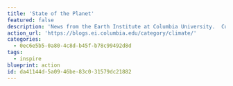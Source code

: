 ```yaml
---
title: 'State of the Planet'
featured: false
description: 'News from the Earth Institute at Columbia University.  Columbia’s Earth Institute blends research in the physical and social sciences, education and practical solutions to help guide the world onto a path toward sustainability.'
action_url: 'https://blogs.ei.columbia.edu/category/climate/'
categories:
  - 0ec6e5b5-0a80-4c8d-b45f-b78c99492d8d
tags:
  - inspire
blueprint: action
id: da41144d-5a09-46be-83c0-31579dc21882
---
```

